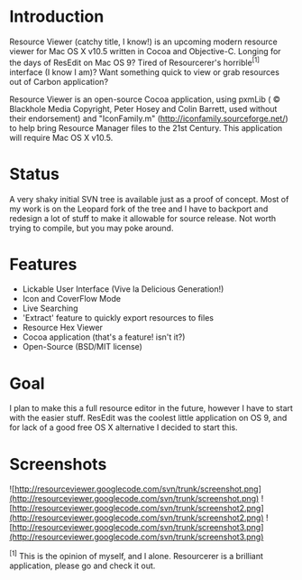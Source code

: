 # Introduction #

Resource Viewer (catchy title, I know!) is an upcoming modern resource viewer for Mac OS X v10.5 written in Cocoa and Objective-C. Longing for the days of ResEdit on Mac OS 9? Tired of Resourcerer's horrible<sup>[1]</sup> interface (I know I am)? Want something quick to view or grab resources out of Carbon application?

Resource Viewer is an open-source Cocoa application, using pxmLib ( © Blackhole Media Copyright, Peter Hosey and Colin Barrett, used without their endorsement) and "IconFamily.m" (http://iconfamily.sourceforge.net/) to help bring Resource Manager files to the 21st Century. This application will require Mac OS X v10.5.

# Status #

A very shaky initial SVN tree is available just as a proof of concept. Most of my work is on the Leopard fork of the tree and I have to backport and redesign a lot of stuff to make it allowable for source release. Not worth trying to compile, but you may poke around.

# Features #

  * Lickable User Interface (Vive la Delicious Generation!)
  * Icon and CoverFlow Mode
  * Live Searching
  * 'Extract' feature to quickly export resources to files
  * Resource Hex Viewer
  * Cocoa application (that's a feature! isn't it?)
  * Open-Source (BSD/MIT license)

# Goal #

I plan to make this a full resource editor in the future, however I have to start with the easier stuff. ResEdit was the coolest little application on OS 9, and for lack of a good free OS X alternative I decided to start this.

# Screenshots #

![http://resourceviewer.googlecode.com/svn/trunk/screenshot.png](http://resourceviewer.googlecode.com/svn/trunk/screenshot.png)
![http://resourceviewer.googlecode.com/svn/trunk/screenshot2.png](http://resourceviewer.googlecode.com/svn/trunk/screenshot2.png)
![http://resourceviewer.googlecode.com/svn/trunk/screenshot3.png](http://resourceviewer.googlecode.com/svn/trunk/screenshot3.png)

<sup>[1]</sup> This is the opinion of myself, and I alone. Resourcerer is a brilliant application, please go and check it out.